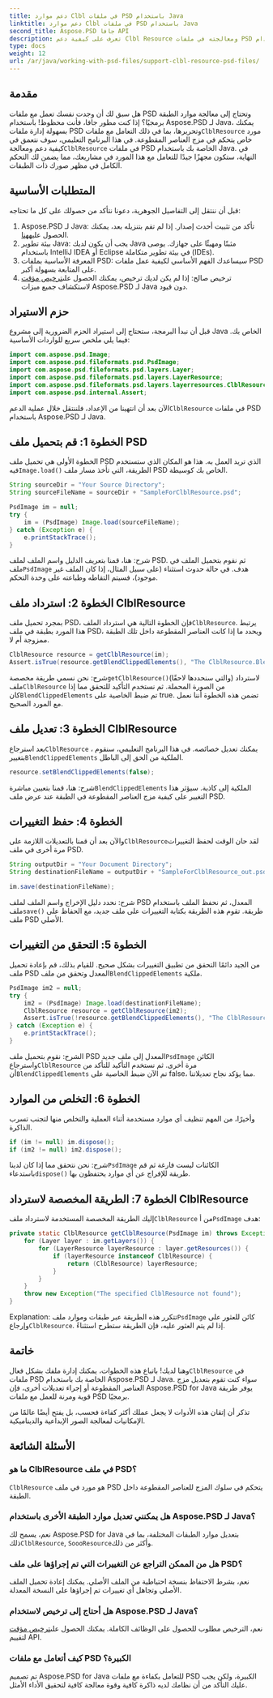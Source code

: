 ```yaml
---
title: دعم موارد Clbl في ملفات PSD باستخدام Java
linktitle: دعم موارد Clbl في ملفات PSD باستخدام Java
second_title: Aspose.PSD جافا API
description: تعرف على كيفية دعم Clbl Resource ومعالجته في ملفات PSD باستخدام Aspose.PSD لـ Java. يغطي هذا الدليل التفصيلي المتطلبات الأساسية والتعليمات خطوة بخطوة والأسئلة الشائعة.
type: docs
weight: 12
url: /ar/java/working-with-psd-files/support-clbl-resource-psd-files/
---
```

## مقدمة

 هل سبق لك أن وجدت نفسك تعمل مع ملفات PSD وتحتاج إلى معالجة موارد الطبقة برمجيًا؟ إذا كنت مطور جافا، فأنت محظوظ! باستخدام Aspose.PSD لـ Java، يمكنك بسهولة إدارة ملفات PSD وتحريرها، بما في ذلك التعامل مع ملفات`ClblResource` مورد خاص يتحكم في مزج العناصر المقطوعة. في هذا البرنامج التعليمي، سوف نتعمق في كيفية دعم ومعالجة`ClblResource` في ملفات PSD الخاصة بك باستخدام Java. في النهاية، ستكون مجهزًا جيدًا للتعامل مع هذا المورد في مشاريعك، مما يضمن لك التحكم الكامل في مظهر صورك ذات الطبقات.

## المتطلبات الأساسية

قبل أن ننتقل إلى التفاصيل الجوهرية، دعونا نتأكد من حصولك على كل ما تحتاجه:

1.  Aspose.PSD لـ Java: تأكد من تثبيت أحدث إصدار. إذا لم تقم بتنزيله بعد، يمكنك الحصول عليه[هنا](https://releases.aspose.com/psd/java/).
2. بيئة تطوير Java: يجب أن يكون لديك Java مثبتًا ومهيئًا على جهازك. يوصى باستخدام IntelliJ IDEA أو Eclipse في بيئة تطوير متكاملة (IDEs).
3. المعرفة الأساسية بملفات PSD: سيساعدك الفهم الأساسي لكيفية عمل ملفات PSD على المتابعة بسهولة أكبر.
4.  ترخيص صالح: إذا لم يكن لديك ترخيص، يمكنك الحصول على[ترخيص مؤقت](https://purchase.aspose.com/temporary-license/) لاستكشاف جميع ميزات Aspose.PSD لـ Java دون قيود.

## حزم الاستيراد

قبل أن نبدأ البرمجة، ستحتاج إلى استيراد الحزم الضرورية إلى مشروع Java الخاص بك. فيما يلي ملخص سريع للواردات الأساسية:

```java
import com.aspose.psd.Image;
import com.aspose.psd.fileformats.psd.PsdImage;
import com.aspose.psd.fileformats.psd.layers.Layer;
import com.aspose.psd.fileformats.psd.layers.LayerResource;
import com.aspose.psd.fileformats.psd.layers.layerresources.ClblResource;
import com.aspose.psd.internal.Assert;
```

 الآن بعد أن انتهينا من الإعداد، فلننتقل خلال عملية الدعم`ClblResource` في ملفات PSD باستخدام Aspose.PSD لـ Java.

## الخطوة 1: قم بتحميل ملف PSD

 الخطوة الأولى هي تحميل ملف PSD الذي تريد العمل به. هذا هو المكان الذي ستستخدم فيه`Image.load()` الطريقة، التي تأخذ مسار ملف PSD الخاص بك كوسيطة.

```java
String sourceDir = "Your Source Directory";
String sourceFileName = sourceDir + "SampleForClblResource.psd";

PsdImage im = null;
try {
    im = (PsdImage) Image.load(sourceFileName);
} catch (Exception e) {
    e.printStackTrace();
}
```

 شرح: هنا، قمنا بتعريف الدليل واسم الملف لملف PSD. ثم نقوم بتحميل الملف في ملف`PsdImage` هدف. في حالة حدوث استثناء (على سبيل المثال، إذا كان الملف غير موجود)، فسيتم التقاطه وطباعته على وحدة التحكم.

## الخطوة 2: استرداد ملف ClblResource

 بمجرد تحميل ملف PSD، فإن الخطوة التالية هي استرداد الملف`ClblResource`. يرتبط هذا المورد بطبقة في ملف PSD، ويحدد ما إذا كانت العناصر المقطوعة داخل تلك الطبقة ممزوجة أم لا.

```java
ClblResource resource = getClblResource(im);
Assert.isTrue(resource.getBlendClippedElements(), "The ClblResource.BlendClippedElements should be true");
```

 شرح: نحن نسمي طريقة مخصصة`getClblResource()`(والتي سنحددها لاحقًا) لاسترداد ملف`ClblResource` من الصورة المحملة. ثم نستخدم التأكيد للتحقق مما إذا كان`BlendClippedElements` تم ضبط الخاصية على true. تضمن هذه الخطوة أننا نعمل مع المورد الصحيح.

## الخطوة 3: تعديل ملف ClblResource

 بعد استرجاع`ClblResource` ، يمكنك تعديل خصائصه. في هذا البرنامج التعليمي، سنقوم بتغيير`BlendClippedElements` الملكية من الحق إلى الباطل.

```java
resource.setBlendClippedElements(false);
```

 شرح: هنا، قمنا بتعيين مباشرة`BlendClippedElements` الملكية إلى كاذبة. سيؤثر هذا التغيير على كيفية مزج العناصر المقطوعة في الطبقة عند عرض ملف PSD.

## الخطوة 4: حفظ التغييرات

 والآن بعد أن قمنا بالتعديلات اللازمة على`ClblResource`لقد حان الوقت لحفظ التغييرات مرة أخرى في ملف PSD.

```java
String outputDir = "Your Document Directory";
String destinationFileName = outputDir + "SampleForClblResource_out.psd";

im.save(destinationFileName);
```

 شرح: نحدد دليل الإخراج واسم الملف لملف PSD المعدل، ثم نحفظ الملف باستخدام ملف`save()` طريقة. تقوم هذه الطريقة بكتابة التغييرات على ملف جديد، مع الحفاظ على ملف PSD الأصلي.

## الخطوة 5: التحقق من التغييرات

من الجيد دائمًا التحقق من تطبيق التغييرات بشكل صحيح. للقيام بذلك، قم بإعادة تحميل ملف PSD المعدل وتحقق من ملف`BlendClippedElements` ملكية.

```java
PsdImage im2 = null;
try {
    im2 = (PsdImage) Image.load(destinationFileName);
    ClblResource resource = getClblResource(im2);
    Assert.isTrue(!resource.getBlendClippedElements(), "The ClblResource.BlendClippedElements should change to false");
} catch (Exception e) {
    e.printStackTrace();
}
```

 الشرح: نقوم بتحميل ملف PSD المعدل إلى ملف جديد`PsdImage` الكائن واسترجاع`ClblResource` مرة أخرى. ثم نستخدم التأكيد للتأكد من أن`BlendClippedElements` تم الآن ضبط الخاصية على false، مما يؤكد نجاح تعديلاتنا.

## الخطوة 6: التخلص من الموارد

وأخيرًا، من المهم تنظيف أي موارد مستخدمة أثناء العملية والتخلص منها لتجنب تسرب الذاكرة.

```java
if (im != null) im.dispose();
if (im2 != null) im2.dispose();
```

 شرح: نحن نتحقق مما إذا كان لدينا`PsdImage` الكائنات ليست فارغة ثم قم باستدعاء`dispose()` طريقة للإفراج عن أي موارد يحتفظون بها.

## الخطوة 7: الطريقة المخصصة لاسترداد ClblResource

 إليك الطريقة المخصصة المستخدمة لاسترداد ملف`ClblResource` من أ`PsdImage` هدف:

```java
private static ClblResource getClblResource(PsdImage im) throws Exception {
    for (Layer layer : im.getLayers()) {
        for (LayerResource layerResource : layer.getResources()) {
            if (layerResource instanceof ClblResource) {
                return (ClblResource) layerResource;
            }
        }
    }
    throw new Exception("The specified ClblResource not found");
}
```

 Explanation: تتكرر هذه الطريقة عبر طبقات وموارد ملف`PsdImage` كائن للعثور على وإرجاع`ClblResource`. إذا لم يتم العثور عليه، فإن الطريقة ستطرح استثناءً.

## خاتمة

وهنا لديك! باتباع هذه الخطوات، يمكنك إدارة ملفك بشكل فعال`ClblResource` في ملفات PSD الخاصة بك باستخدام Aspose.PSD لـ Java. سواء كنت تقوم بتعديل مزج العناصر المقطوعة أو إجراء تعديلات أخرى، فإن Aspose.PSD for Java يوفر طريقة قوية ومرنة للعمل مع ملفات PSD برمجيًا.

تذكر أن إتقان هذه الأدوات لا يجعل عملك أكثر كفاءة فحسب، بل يفتح أيضًا عالمًا من الإمكانيات لمعالجة الصور الإبداعية والديناميكية.

## الأسئلة الشائعة

### ما هو ClblResource في ملف PSD؟  
`ClblResource` هو مورد في ملف PSD يتحكم في سلوك المزج للعناصر المقطوعة داخل الطبقة.

### هل يمكنني تعديل موارد الطبقة الأخرى باستخدام Aspose.PSD لـ Java؟  
 نعم، يسمح لك Aspose.PSD for Java بتعديل موارد الطبقات المختلفة، بما في ذلك`ClblResource`, `SoooResource`وأكثر من ذلك.

### هل من الممكن التراجع عن التغييرات التي تم إجراؤها على ملف PSD؟  
نعم، بشرط الاحتفاظ بنسخة احتياطية من الملف الأصلي. يمكنك إعادة تحميل الملف الأصلي وتجاهل أي تغييرات تم إجراؤها على النسخة المعدلة.

### هل أحتاج إلى ترخيص لاستخدام Aspose.PSD لـ Java؟  
نعم، الترخيص مطلوب للحصول على الوظائف الكاملة. يمكنك الحصول على[ترخيص مؤقت](https://purchase.aspose.com/temporary-license/) لتقييم API.

### كيف أتعامل مع ملفات PSD الكبيرة؟  
تم تصميم Aspose.PSD for Java للتعامل بكفاءة مع ملفات PSD الكبيرة، ولكن يجب عليك التأكد من أن نظامك لديه ذاكرة كافية وقوة معالجة كافية لتحقيق الأداء الأمثل.